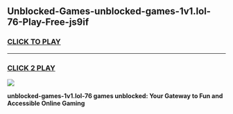 
## Unblocked-Games-unblocked-games-1v1.lol-76-Play-Free-js9if
<h3>
<a href="https://premium76.site?title=unblocked-games-1v1.lol-76&ref=18A">CLICK TO PLAY</a></h3>
<hr>

<h3>
<a href="https://premium76.site?title=unblocked-games-1v1.lol-76&ref=18A">CLICK 2 PLAY</a>
  
</h3>

<a href="https://premium76.site?title=unblocked-games-1v1.lol-76&ref=18A"><img src="https://clearcache.store/games.png"></a>


**unblocked-games-1v1.lol-76 games unblocked: Your Gateway to Fun and Accessible Online Gaming**
